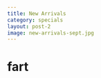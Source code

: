 ```yaml
---
title: New Arrivals
category: specials
layout: post-2
image: new-arrivals-sept.jpg
---
```



# fart
